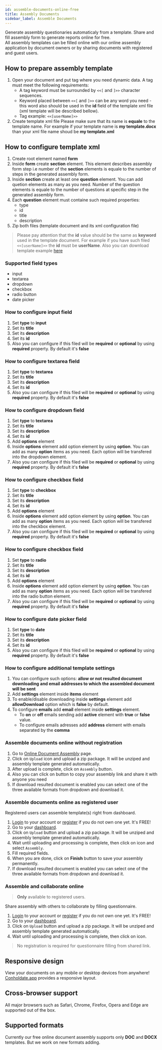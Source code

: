 ```yaml
---
id: assemble-documents-online-free
title: Assembly Documents
sidebar_label: Assemble Documents
---
```


Generate assembly questionaries automaticaly from a template. Share and fill assembly form to generate reports online for free.  
All assembly templates can be filled online with our online assembly application by document owners or by sharing documents with registered and guest users.

## How to prepare assembly template
1. Open your document and put tag where you need dynamic data. A tag must meet the following requirements:
	- A tag keyword must be surrounded by `<<[` and `]>>` character sequences.
	- Keyword placed between `<<[` and `]>>` can be any word you need - this word also should be used in the **id** field of the template xml file (xml template will be described bellow).
	- Tag example: `<<[userName]>>`
1. Create template xml file Please make sure that its name is **equale** to the template name. For example if your template name is **my template.docx** than your xml file name shoud be **my template.xml**

## How to configure template xml
1. Create root element named **form**
1. Inside **form** create **section** element. This element describes assembly form step i.e number of the **section** elements is equale to the number of steps in the generated assembly form.
1. Inside **section** create at least one **question** element. You can add quetion elements as many as you need. Number of the question elements is equale to the number of questions at specific step in the generated assembly form.
1. Each **question** element must containe such required properties:
	- type
	- id
	- title
	- description
1. Zip both files (template document and its xml configuration file)
> Please pay attention that the **id** value should be the same as **keyword** used in the template document. For example if you have such filed `<<[userName]>>` the **id** must be **userName**. Also you can download template example [here](/downloadTemplate)

### Supported field types
- input
- textarea
- dropdown
- checkbox
- radio button
- date picker

### How to configure input field
1. Set **type** to **input**
1. Set its **title**
1. Set its **description**
1. Set its **id**
1. Also you can configure if this filed will be **required** or **optional** by using **required** property. By default it's **false**

### How to configure textarea field
1. Set **type** to **textarea**
1. Set its **title**
1. Set its **description**
1. Set its **id**
1. Also you can configure if this filed will be **required** or **optional** by using **required** property. By default it's **false**

### How to configure dropdown field
1. Set **type** to **textarea**
1. Set its **title**
1. Set its **description**
1. Set its **id**
1. Add **options** element
1. Inside **options** element add option element by using **option**. You can add as many **option** items as you need. Each option will be transfered into the dropdown element.
1. Also you can configure if this filed will be **required** or **optional** by using **required** property. By default it's **false**

### How to configure checkbox field
1. Set **type** to **checkbox**
1. Set its **title**
1. Set its **description**
1. Set its **id**
1. Add **options** element
1. Inside **options** element add option element by using **option**. You can add as many **option** items as you need. Each option will be transfered into the checkbox element.
1. Also you can configure if this filed will be **required** or **optional** by using **required** property. By default it's **false**

### How to configure checkbox field
1. Set **type** to **radio**
1. Set its **title**
1. Set its **description**
1. Set its **id**
1. Add **options** element
1. Inside **options** element add option element by using **option**. You can add as many **option** items as you need. Each option will be transfered into the radio button element.
1. Also you can configure if this filed will be **required** or **optional** by using **required** property. By default it's **false**

### How to configure date picker field
1. Set **type** to **date**
1. Set its **title**
1. Set its **description**
1. Set its **id**
1. Also you can configure if this filed will be **required** or **optional** by using **required** property. By default it's **false**

### How to configure additional template settings
1. You can configure such options: **allow or not resulted document downloading and email addresses to which the assembled document will be sent**
1. Add **settings** element inside **items** element
1. To enable/disable downloading inside **settings** element add **allowDownload** option which is **false** by default.
1. To configure **emails** add **email** element inside **settings** element.
	- To **on** or **off** emails sending add **active** element with **true** or **false** value.
	- To configure emails adresses add **address** element with emails separated by the **comma**
	
### Assemble documents online without registration
1. Go to [Online Document Assembly](https://features.conholdate.app/assembly) page.
1. Click on `Upload` icon and upload a zip package. It will be unziped and assembly template generated automatically.
1. After upload is complete, click on `Assembly` button.
1. Also you can click on <i class="far fa-copy"></i> button to copy your assembly link and share it with anyone you need
1. If download resulted document is enabled you can select one of the three available formats from dropdown and download it.

### Assemble documents online as registered user
Registered users can assemble template(s) right from dashboard.
1. [Login](https://conholdate.app/signin) to your account or [register](https://conholdate.app/signin) if you do not own one yet. It's FREE!
1. Go to your [dashboard](https://dashboard.conholdate.app).
1. Click on `Upload` button and upload a zip package. It will be unziped and assembly template generated automatically.
1. Wait until uploading and processing is complete, then click on <i class="fas fa-ellipsis-v"></i> icon and select `Assembly`.
1. Fill required fields.
1. When you are done, click on **Finish** button to save your assembly permanently.
1. If download resulted document is enabled you can select one of the three available formats from dropdown and download it.

### Assemble and collaborate online
> **Only** available to registered users.

Share assembly with others to collaborate by filling questionnaire.
1. [Login](https://conholdate.app/signin) to your account or [register](https://conholdate.app/signin) if you do not own one yet. It's FREE!
1. Go to your [dashboard](https://dashboard.conholdate.app).
1. Click on `Upload` button and upload a zip package. It will be unziped and assembly template generated automatically.
1. Wait until uploading and processing is complete, then click on <i class="fas fa-link"></i> icon.
> No registration is required for questionnaire filling from shared link.

## Responsive design
View your documents on any mobile or desktop devices from anywhere! [Conholdate.app](https://conholdte.app) provides a responsive layout.

## Cross-browser support
All major browsers such as Safari, Chrome, Firefox, Opera and Edge are supported out of the box.

## Supported formats
Currently our free online document assembly supports only **DOC** and **DOCX** templates. But we work on new formats adding.